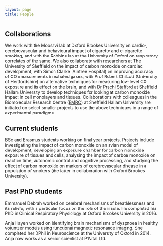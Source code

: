 ```yaml
---
layout: page
title: People
---
```


## Collaborations
We work with the Moosavi lab at Oxford Brookes University on cardio-, cerebrovascular and behavioural impact of cigarette and e-cigarette smoking, and with the Robbins lab at the University of Oxford on respiratory correlates of the same. We also collaborate with researchers at The University of Sheffield on the impact of carbon monoxide on cardiac development, with Simon Clarke (Aintree Hospital) on improving accuracy of CO measurements in exhaled gases, with Prof Robert Chilcott (University of Hertfordshire) on alternative techniques for measuring low-level CO exposure and its effect on the brain, and with <a href="https://www.shu.ac.uk/about-us/our-people/staff-profiles/prachi-stafford">Dr Prachi Stafford</a> at Sheffield Hallam University to develop techniques for looking at carbon monoxide impact in cell monolayers and tissues. Collaborations with colleagues in the Biomolecular Research Centre (<a href="https://www.shu.ac.uk/research/specialisms/biomolecular-sciences-research-centre">BMRC</a>) at Sheffield Hallam University are initiated on select smaller projects to use the above techniques in a range of experimental paradigms.

## Current students
BSc and Erasmus students working on final year projects. Projects include investigating the impact of carbon monoxide on an avian model of development, developing an exposure chamber for carbon monoxide exposure of tissues and cells, analysing the impact of carbon monoxide on reaction time, autonomic control and cognitive processing, and studying the effect of carbon monoxide on markers of cerebrovascular disease in a population of smokers (the latter in collaboration with Oxford Brookes University).

## Past PhD students
Emmanuel Debrah worked on cerebral mechanisms of breathlessness and its reliefs, with a particular focus on the role of the insula. He completed his PhD in Clinical Respiratory Physiology at Oxford Brookes University in 2016.

Anja Hayen worked on identifying brain mechanisms of dyspnoea in healthy volunteer models using functional magnetic resonance imaging. She completed her DPhil in Neuroscience at the University of Oxford in 2014. Anja now works as a senior scientist at P1Vital Ltd. 

